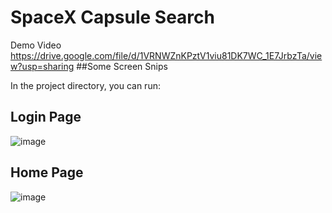 # SpaceX Capsule Search 
Demo Video
https://drive.google.com/file/d/1VRNWZnKPztV1viu81DK7WC_1E7JrbzTa/view?usp=sharing
##Some Screen Snips

In the project directory, you can run:
## Login Page
![image](https://user-images.githubusercontent.com/94439105/204465775-cea8f190-b109-4e62-8fc0-b9c80969b43f.png)
## Home Page
![image](https://user-images.githubusercontent.com/94439105/204465872-ab8560bb-da79-450e-bcc0-4fe1610faeb9.png)
